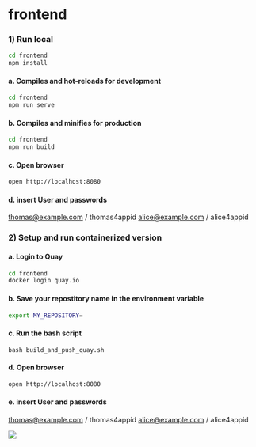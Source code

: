 # frontend

### 1) Run local
```sh
cd frontend
npm install
```

#### a. Compiles and hot-reloads for development
```sh
cd frontend
npm run serve
```

#### b. Compiles and minifies for production
```sh
cd frontend
npm run build
```

#### c. Open browser

```sh
open http://localhost:8080
```

#### d. insert User and passwords

thomas@example.com / thomas4appid
alice@example.com / alice4appid

### 2) Setup and run containerized version

#### a. Login to Quay
```sh
cd frontend
docker login quay.io
```

#### b. Save your repostitory name in the environment variable
```sh
export MY_REPOSITORY=
```

#### c. Run the bash script
```
bash build_and_push_quay.sh
```

#### d. Open browser

```sh
open http://localhost:8080
```

#### e. insert User and passwords

thomas@example.com / thomas4appid
alice@example.com / alice4appid

![](./images/frontend-in-container.png)

